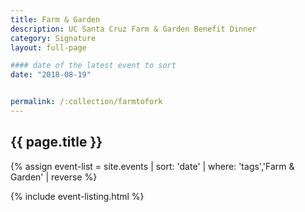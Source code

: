 ```yaml
---
title: Farm & Garden
description: UC Santa Cruz Farm & Garden Benefit Dinner
category: Signature
layout: full-page

#### date of the latest event to sort
date: "2018-08-19"


permalink: /:collection/farmtofork
---
```

<section id="main-content">
<div class="grid-container large">
<section class="heading">
<h2 class="underline">{{ page.title }}</h2>
</section>

<div class="events-card-list fade-out-siblings">
{% assign event-list = site.events | sort: 'date' | where: 'tags','Farm & Garden' | reverse %}

{% include event-listing.html %}
